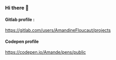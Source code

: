 ### Hi there 👋

<!--
**AmandineFloucaut/AmandineFloucaut** is a ✨ _special_ ✨ repository because its `README.md` (this file) appears on your GitHub profile.

Here are some ideas to get you started:

- 🔭 I’m currently working on ...
- 🌱 I’m currently learning ...
- 👯 I’m looking to collaborate on ...
- 🤔 I’m looking for help with ...
- 💬 Ask me about ...
- 📫 How to reach me: ...
- 😄 Pronouns: ...
- ⚡ Fun fact: ...
-->

#### Gitlab profile :
https://gitlab.com/users/AmandineFloucaut/projects

#### Codepen profile
https://codepen.io/Amande/pens/public
